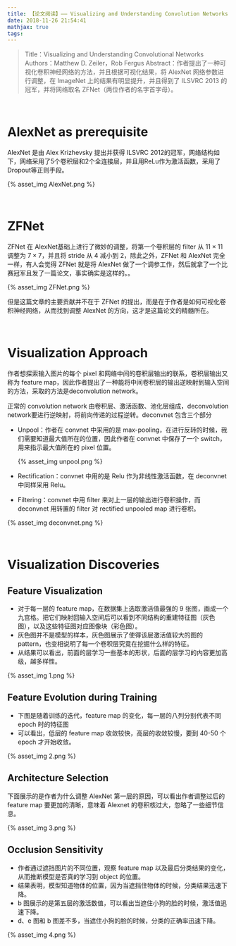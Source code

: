 ```yaml
---
title: 【论文阅读】—— Visualizing and Understanding Convolution Networks
date: 2018-11-26 21:54:41
mathjax: true
tags:
---
```



> Title：Visualizing and Understanding Convolutional Networks
> Authors：Matthew D. Zeiler，Rob Fergus
> Abstract：作者提出了一种可视化卷积神经网络的方法，并且根据可视化结果，将 AlexNet 网络参数进行调整，在 ImageNet 上的结果有明显提升，并且得到了 ILSVRC 2013 的冠军，并将网络取名 ZFNet（两位作者的名字首字母）。



<!-- more -->

<br>

# AlexNet as prerequisite

AlexNet 是由 Alex Krizhevsky 提出并获得 ILSVRC 2012的冠军，网络结构如下，网络采用了5个卷积层和2个全连接层，并且用ReLu作为激活函数，采用了Dropout等正则手段。

{% asset_img AlexNet.png %}

<br>

# ZFNet

ZFNet 在 AlexNet基础上进行了微妙的调整，将第一个卷积层的 filter 从 $11 \times 11$ 调整为 $7 \times 7$，并且将 stride 从 4 减小到 2，除此之外，ZFNet 和 AlexNet 完全一样，有人会觉得 ZFNet 就是将 AlexNet 做了一个调参工作，然后就拿了一个比赛冠军且发了一篇论文，事实确实是这样的。。

{% asset_img ZFNet.png %}

但是这篇文章的主要贡献并不在于 ZFNet 的提出，而是在于作者是如何可视化卷积神经网络，从而找到调整 AlexNet 的方向，这才是这篇论文的精髓所在。

<br>

# Visualization Approach

作者想探索输入图片的每个 pixel 和网络中间的卷积层输出的联系，卷积层输出又称为 feature map，因此作者提出了一种能将中间卷积层的输出逆映射到输入空间的方法，采取的方法是deconvolution network。

正常的 convolution network 由卷积层、激活函数、池化层组成，deconvolution network要进行逆映射，将前向传递的过程逆转。deconvnet 包含三个部分

- Unpool：作者在 convnet 中采用的是 max-pooling，在进行反转的时候，我们需要知道最大值所在的位置，因此作者在 convnet 中保存了一个 switch，用来指示最大值所在的 pixel 位置。

  {% asset_img unpool.png %}

- Rectification：convnet 中用的是 Relu 作为非线性激活函数，在 deconvnet 中同样采用 Relu。

- Filtering：convnet 中用 filter 来对上一层的输出进行卷积操作，而 deconvnet 用转置的 filter 对 rectified unpooled map 进行卷积。

{% asset_img deconvnet.png %}

<br>

# Visualization Discoveries

## Feature Visualization

- 对于每一层的 feature map，在数据集上选取激活值最强的 9 张图，画成一个九宫格。把它们映射回输入空间后可以看到不同结构的重建特征图（灰色图），以及这些特征图对应图像块（彩色图）。
- 灰色图并不是模型的样本，灰色图展示了使得该层激活值较大的图的pattern，也变相说明了每一个卷积层究竟在挖掘什么样的特征。
- 从结果可以看出，前面的层学习一些基本的形状，后面的层学习的内容更加高级，越多样性。

{% asset_img 1.png %}

## Feature Evolution during Training

- 下图是随着训练的迭代，feature map 的变化，每一层的八列分别代表不同 epoch 时的特征图
- 可以看出，低层的 feature map 收敛较快，高层的收敛较慢，要到 40-50 个 epoch 才开始收敛。

{% asset_img 2.png %}


## Architecture Selection

下面展示的是作者为什么调整 AlexNet 第一层的原因，可以看出作者调整过后的 feature map 要更加的清晰，意味着 Alexnet 的卷积核过大，忽略了一些细节信息。

{% asset_img 3.png %}


## Occlusion Sensitivity

- 作者通过遮挡图片的不同位置，观察 feature map 以及最后分类结果的变化，从而推断模型是否真的学习到 object 的位置。
- 结果表明，模型知道物体的位置，因为当遮挡住物体的时候，分类结果迅速下降。
- b 图展示的是第五层的激活数值，可以看出当遮住小狗的脸的时候，激活值迅速下降。
- d、e 图和 b 图差不多，当遮住小狗的脸的时候，分类的正确率迅速下降。

{% asset_img 4.png %}




<br>